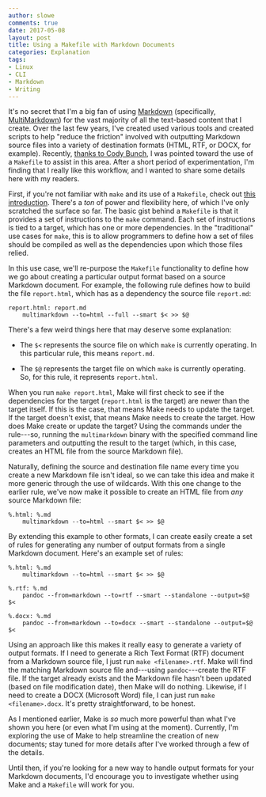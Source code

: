 ```yaml
---
author: slowe
comments: true
date: 2017-05-08
layout: post
title: Using a Makefile with Markdown Documents
categories: Explanation
tags:
- Linux
- CLI
- Markdown
- Writing
---
```


It's no secret that I'm a big fan of using [Markdown][link-1] (specifically, [MultiMarkdown][link-2]) for the vast majority of all the text-based content that I create. Over the last few years, I've created used various tools and created scripts to help "reduce the friction" involved with outputting Markdown source files into a variety of destination formats (HTML, RTF, or DOCX, for example). Recently, [thanks to Cody Bunch][link-3], I was pointed toward the use of a `Makefile` to assist in this area. After a short period of experimentation, I'm finding that I really like this workflow, and I wanted to share some details here with my readers.

First, if you're not familiar with `make` and its use of a `Makefile`, check out [this introduction][link-4]. There's a _ton_ of power and flexibility here, of which I've only scratched the surface so far. The basic gist behind a `Makefile` is that it provides a set of instructions to the `make` command. Each set of instructions is tied to a target, which has one or more dependencies. In the "traditional" use cases for `make`, this is to allow programmers to define how a set of files should be compiled as well as the dependencies upon which those files relied.

In this use case, we'll re-purpose the `Makefile` functionality to define how we go about creating a particular output format based on a source Markdown document. For example, the following rule defines how to build the file `report.html`, which has as a dependency the source file `report.md`:

    report.html: report.md
        multimarkdown --to=html --full --smart $< >> $@

There's a few weird things here that may deserve some explanation:

* The `$<` represents the source file on which `make` is currently operating. In this particular rule, this means `report.md`.

* The `$@` represents the target file on which `make` is currently operating. So, for this rule, it represents `report.html`.

When you run `make report.html`, Make will first check to see if the dependencies for the target (`report.html` is the target) are newer than the target itself. If this is the case, that means Make needs to update the target. If the target doesn't exist, that means Make needs to create the target. How does Make create or update the target? Using the commands under the rule---so, running the `multimarkdown` binary with the specified command line parameters and outputting the result to the target (which, in this case, creates an HTML file from the source Markdown file).

Naturally, defining the source and destination file name every time you create a new Markdown file isn't ideal, so we can take this idea and make it more generic through the use of wildcards. With this one change to the earlier rule, we've now make it possible to create an HTML file from _any_ source Markdown file:

    %.html: %.md
        multimarkdown --to=html --smart $< >> $@

By extending this example to other formats, I can create easily create a set of rules for generating any number of output formats from a single Markdown document. Here's an example set of rules:

    %.html: %.md
        multimarkdown --to=html --smart $< >> $@

    %.rtf: %.md
        pandoc --from=markdown --to=rtf --smart --standalone --output=$@ $<

    %.docx: %.md
        pandoc --from=markdown --to=docx --smart --standalone --output=$@ $<

Using an approach like this makes it really easy to generate a variety of output formats. If I need to generate a Rich Text Format (RTF) document from a Markdown source file, I just run `make <filename>.rtf`. Make will find the matching Markdown source file and---using `pandoc`---create the RTF file. If the target already exists and the Markdown file hasn't been updated (based on file modification date), then Make will do nothing. Likewise, if I need to create a DOCX (Microsoft Word) file, I can just run `make <filename>.docx`. It's pretty straightforward, to be honest.

As I mentioned earlier, Make is _so_ much more powerful than what I've shown you here (or even what I'm using at the moment). Currently, I'm exploring the use of Make to help streamline the creation of new documents; stay tuned for more details after I've worked through a few of the details.

Until then, if you're looking for a new way to handle output formats for your Markdown documents, I'd encourage you to investigate whether using Make and a `Makefile` will work for you.



[link-1]: http://daringfireball.com/markdown/
[link-2]: http://fletcherpenney.net/multimarkdown/
[link-3]: http://blog.codybunch.com/2017/04/17/On-Computerized-Note-Taking/
[link-4]: https://www.digitalocean.com/community/tutorials/how-to-use-makefiles-to-automate-repetitive-tasks-on-an-ubuntu-vps
